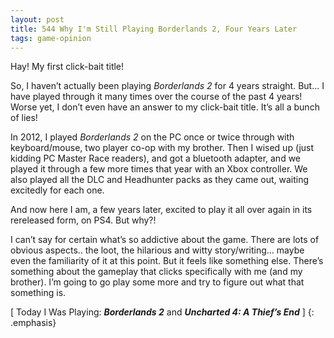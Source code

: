 ```yaml
---
layout: post
title: 544 Why I'm Still Playing Borderlands 2, Four Years Later
tags: game-opinion
---
```

Hay! My first click-bait title!

So, I haven’t actually been playing *Borderlands 2* for 4 years straight.  But... I have played through it many times over the course of the past 4 years! Worse yet, I don’t even have an answer to my click-bait title.  It’s all a bunch of lies!

In 2012, I played *Borderlands 2* on the PC once or twice through with keyboard/mouse, two player co-op with my brother.  Then I wised up (just kidding PC Master Race readers), and got a bluetooth adapter, and we played it through a few more times that year with an Xbox controller.  We also played all the DLC and Headhunter packs as they came out, waiting excitedly for each one.

And now here I am, a few years later, excited to play it all over again in its rereleased form, on PS4.  But why?!

I can’t say for certain what’s so addictive about the game.  There are lots of obvious aspects.. the loot, the hilarious and witty story/writing… maybe even the familiarity of it at this point.  But it feels like something else.  There’s something about the gameplay that clicks specifically with me (and my brother).  I’m going to go play some more and try to figure out what that something is.

[ Today I Was Playing: ***Borderlands 2*** and ***Uncharted 4: A Thief’s End*** ]
{: .emphasis}